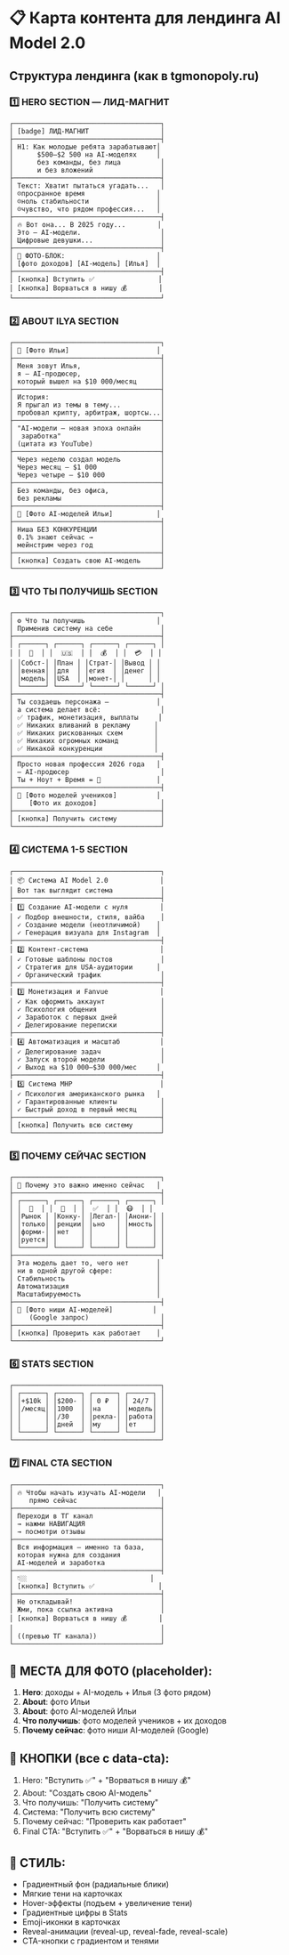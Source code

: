 # 📋 Карта контента для лендинга AI Model 2.0

## Структура лендинга (как в tgmonopoly.ru)

### 1️⃣ HERO SECTION — ЛИД-МАГНИТ
```
┌─────────────────────────────────────┐
│ [badge] ЛИД-МАГНИТ                  │
├─────────────────────────────────────┤
│ H1: Как молодые ребята зарабатывают│
│      $500–$2 500 на AI-моделях     │
│      без команды, без лица          │
│      и без вложений                 │
├─────────────────────────────────────┤
│ Текст: Хватит пытаться угадать...   │
│ ☹️просранное время                  │
│ ☹️ноль стабильности                 │
│ ☹️чувство, что рядом профессия...   │
├─────────────────────────────────────┤
│ 🔥 Вот она... В 2025 году...        │
│ Это — AI-модели.                    │
│ Цифровые девушки...                 │
├─────────────────────────────────────┤
│ 📸 ФОТО-БЛОК:                       │
│ [фото доходов] [AI-модель] [Илья]  │
├─────────────────────────────────────┤
│ [кнопка] Вступить ✅                │
│ [кнопка] Ворваться в нишу 💰        │
└─────────────────────────────────────┘
```

### 2️⃣ ABOUT ILYA SECTION
```
┌─────────────────────────────────────┐
│ 📸 [Фото Ильи]                      │
├─────────────────────────────────────┤
│ Меня зовут Илья,                    │
│ я — AI-продюсер,                    │
│ который вышел на $10 000/месяц      │
├─────────────────────────────────────┤
│ История:                            │
│ Я прыгал из темы в тему...          │
│ пробовал крипту, арбитраж, шортсы...│
├─────────────────────────────────────┤
│ "AI-модели — новая эпоха онлайн     │
│  заработка"                         │
│ (цитата из YouTube)                 │
├─────────────────────────────────────┤
│ Через неделю создал модель          │
│ Через месяц — $1 000                │
│ Через четыре — $10 000              │
├─────────────────────────────────────┤
│ Без команды, без офиса,             │
│ без рекламы                         │
├─────────────────────────────────────┤
│ 📸 [Фото AI-моделей Ильи]           │
├─────────────────────────────────────┤
│ Ниша БЕЗ КОНКУРЕНЦИИ                │
│ 0.1% знают сейчас →                 │
│ мейнстрим через год                 │
├─────────────────────────────────────┤
│ [кнопка] Создать свою AI-модель     │
└─────────────────────────────────────┘
```

### 3️⃣ ЧТО ТЫ ПОЛУЧИШЬ SECTION
```
┌─────────────────────────────────────┐
│ ⚙️ Что ты получишь                  │
│ Применив систему на себе            │
├─────────────────────────────────────┤
│ ┌──────┐ ┌──────┐ ┌──────┐ ┌──────┐ │
│ │  🤖  │ │  🇺🇸  │ │  💰  │ │  💳  │ │
│ │Собст-│ │План │ │Страт-│ │Вывод │ │
│ │венная│ │для  │ │егия  │ │денег │ │
│ │модель│ │USA  │ │монет-│ │      │ │
│ └──────┘ └──────┘ └──────┘ └──────┘ │
├─────────────────────────────────────┤
│ Ты создаешь персонажа —            │
│ а система делает всё:               │
│ ✅ трафик, монетизация, выплаты     │
│ ✅ Никаких вливаний в рекламу      │
│ ✅ Никаких рискованных схем        │
│ ✅ Никаких огромных команд         │
│ ✅ Никакой конкуренции             │
├─────────────────────────────────────┤
│ Просто новая профессия 2026 года   │
│ — AI-продюсер                       │
│ Ты + Ноут + Время = 💸              │
├─────────────────────────────────────┤
│ 📸 [Фото моделей учеников]          │
│    [Фото их доходов]                │
├─────────────────────────────────────┤
│ [кнопка] Получить систему           │
└─────────────────────────────────────┘
```

### 4️⃣ СИСТЕМА 1-5 SECTION
```
┌─────────────────────────────────────┐
│ 📦 Система AI Model 2.0             │
│ Вот так выглядит система            │
├─────────────────────────────────────┤
│ 1️⃣ Создание AI-модели с нуля        │
│ ✓ Подбор внешности, стиля, вайба    │
│ ✓ Создание модели (неотличимой)    │
│ ✓ Генерация визуала для Instagram  │
├─────────────────────────────────────┤
│ 2️⃣ Контент-система                  │
│ ✓ Готовые шаблоны постов            │
│ ✓ Стратегия для USA-аудитории      │
│ ✓ Органический трафик               │
├─────────────────────────────────────┤
│ 3️⃣ Монетизация и Fanvue             │
│ ✓ Как оформить аккаунт              │
│ ✓ Психология общения                │
│ ✓ Заработок с первых дней           │
│ ✓ Делегирование переписки           │
├─────────────────────────────────────┤
│ 4️⃣ Автоматизация и масштаб          │
│ ✓ Делегирование задач               │
│ ✓ Запуск второй модели              │
│ ✓ Выход на $10 000–$30 000/мес     │
├─────────────────────────────────────┤
│ 5️⃣ Система MHP                      │
│ ✓ Психология американского рынка   │
│ ✓ Гарантированные клиенты           │
│ ✓ Быстрый доход в первый месяц      │
├─────────────────────────────────────┤
│ [кнопка] Получить всю систему       │
└─────────────────────────────────────┘
```

### 5️⃣ ПОЧЕМУ СЕЙЧАС SECTION
```
┌─────────────────────────────────────┐
│ 🚀 Почему это важно именно сейчас   │
├─────────────────────────────────────┤
│ ┌──────┐ ┌──────┐ ┌──────┐ ┌──────┐ │
│ │  🌱  │ │  🎯  │ │  ✅  │ │  😷  │ │
│ │Рынок │ │Конку-│ │Легал-│ │Анони-│ │
│ │только│ │ренции│ │ьно   │ │мность│ │
│ │форми-│ │нет   │ │      │ │      │ │
│ │руется│ │      │ │      │ │      │ │
│ └──────┘ └──────┘ └──────┘ └──────┘ │
├─────────────────────────────────────┤
│ Эта модель дает то, чего нет       │
│ ни в одной другой сфере:           │
│ Стабильность                       │
│ Автоматизация                      │
│ Масштабируемость                   │
├─────────────────────────────────────┤
│ 📸 [Фото ниши AI-моделей]          │
│    (Google запрос)                  │
├─────────────────────────────────────┤
│ [кнопка] Проверить как работает    │
└─────────────────────────────────────┘
```

### 6️⃣ STATS SECTION
```
┌─────────────────────────────────────┐
│ ┌──────┐ ┌──────┐ ┌──────┐ ┌──────┐ │
│ │+$10k │ │$200- │ │ 0 ₽  │ │ 24/7 │ │
│ │/месяц│ │1000  │ │на    │ │модель│ │
│ │      │ │/30   │ │рекла-│ │работа│ │
│ │      │ │дней  │ │му    │ │ет    │ │
│ └──────┘ └──────┘ └──────┘ └──────┘ │
└─────────────────────────────────────┘
```

### 7️⃣ FINAL CTA SECTION
```
┌─────────────────────────────────────┐
│ 🔥 Чтобы начать изучать AI-модели   │
│    прямо сейчас                     │
├─────────────────────────────────────┤
│ Переходи в ТГ канал                 │
│ → нажми НАВИГАЦИЯ                   │
│ → посмотри отзывы                   │
├─────────────────────────────────────┤
│ Вся информация — именно та база,    │
│ которая нужна для создания          │
│ AI-моделей и заработка              │
├─────────────────────────────────────┤
│ 👇🏼                               │
│ [кнопка] Вступить ✅                │
├─────────────────────────────────────┤
│ Не откладывай!                      │
│ Жми, пока ссылка активна            │
│ [кнопка] Ворваться в нишу 💰        │
│                                     │
│ ((превью ТГ канала))                │
└─────────────────────────────────────┘
```

## 📸 МЕСТА ДЛЯ ФОТО (placeholder):

1. **Hero**: доходы + AI-модель + Илья (3 фото рядом)
2. **About**: фото Ильи
3. **About**: фото AI-моделей Ильи
4. **Что получишь**: фото моделей учеников + их доходов
5. **Почему сейчас**: фото ниши AI-моделей (Google)

## 🎯 КНОПКИ (все с data-cta):

1. Hero: "Вступить ✅" + "Ворваться в нишу 💰"
2. About: "Создать свою AI-модель"
3. Что получишь: "Получить систему"
4. Система: "Получить всю систему"
5. Почему сейчас: "Проверить как работает"
6. Final CTA: "Вступить ✅" + "Ворваться в нишу 💰"

## 🎨 СТИЛЬ:

- Градиентный фон (радиальные блики)
- Мягкие тени на карточках
- Hover-эффекты (подъем + увеличение тени)
- Градиентные цифры в Stats
- Emoji-иконки в карточках
- Reveal-анимации (reveal-up, reveal-fade, reveal-scale)
- CTA-кнопки с градиентом и тенями

